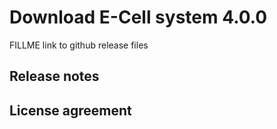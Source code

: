 # Download E-Cell system 4.0.0

FILLME link to github release files

## Release notes


## License agreement